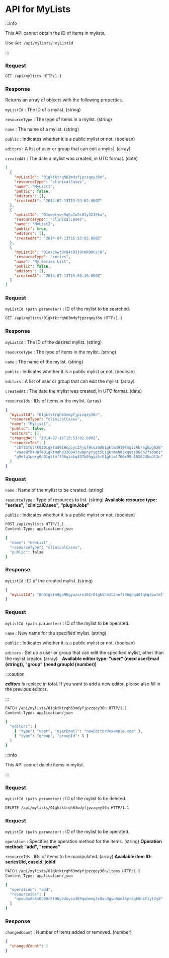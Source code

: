 # API for MyLists

<ApiPreamble verb="get" path="/mylists" />

:::info

This API cannot obtain the ID of items in mylists.

Use `Get /api/mylists/:myListId`

:::

### Request

```bash title="Example"
GET /api/mylists HTTP/1.1
```

### Response

Returns an array of objects with the following properties.

`myListId`
: The ID of a mylist. (string)

`resourceType`
: The type of items in a mylist. (string)

`name`
: The name of a mylist. (string)

`public`
: Indicates whether it is a public mylist or not. (boolean)

`editors`
: A list of user or group that can edit a mylist. (array)

`createdAt`
: The date a mylist was created, in UTC format. (date)

```json title="Example"
[
  {
    "myListId": "01gktktrqh63mdyfjpzzqey36n",
    "resourceType": "clinicalCases",
    "name": "MyList1",
    "public": false,
    "editors": [],
    "createdAt": "2014-07-13T15:53:02.000Z"
  },
  {
    "myListId": "01ewetywx9q6s2n5s03y3219ka",
    "resourceType": "clinicalCases",
    "name": "MyList2",
    "public": true,
    "editors": [],
    "createdAt": "2014-07-13T15:53:02.000Z"
  },
  {
    "myListId": "01ex36wt9c94s93j0rmk98nsj0",
    "resourceType": "series",
    "name": "My Series List",
    "public": false,
    "editors": [],
    "createdAt": "2014-07-13T15:56:16.000Z"
  }
]
```

<ApiPreamble verb="get" path="/mylists/:myListId" />

### Request

`myListId (path parameter)`
: ID of the mylist to be searched.

```bash title="Example"
GET /api/mylists/01gktktrqh63mdyfjpzzqey36n HTTP/1.1
```

### Response

`myListId`
: The ID of the desired mylist. (string)

`resourceType`
: The type of items in the mylist. (string)

`name`
: The name of the mylist. (string)

`public`
: Indicates whether it is a public mylist or not. (boolean)

`editors`
: A list of user or group that can edit the mylist. (array)

`createdAt`
: The date the mylist was created, in UTC format. (date)

`resourceIds`
: IDs of items in the mylist. (array)

```json title="Example"
{
  "myListId": "01gktktrqh63mdyfjpzzqey36n",
  "resourceType": "clinicalCases",
  "name": "MyList1",
  "public": false,
  "editors": [],
  "createdAt": "2014-07-13T15:53:02.000Z",
  "resourceIds": [
    "cbftbf634k9301gktmd919cppyc2hjqf0sqz0d01gktmd919fmg5zhbraghpg626",
    "vaae9fh490fe01gktmeh0336847cwmpnyrygt501gktmeh03xq0tj96ch2fsda8z",
    "q9etq3pwrg0n01gktmf706qzabq407b9hgya5r01gktmf706x98n102024hm3t2n"
  ]
}
```

<ApiPreamble verb="post" path="/mylists" />

### Request

`name`
: Name of the mylist to be created. (string)

`resourceType`
: Type of resources to list. (string) **Available resource type: "series", "clinicalCases", "pluginJobs"**

`public`
: Indicates whether it is a public mylist or not. (boolean)

```bash title="Example"
POST /api/mylists HTTP/1.1
Content-Type: application/json

{
  "name": "newList",
  "resourceType": "clinicalCases",
  "public": false
}
```

### Response

`myListId`
: ID of the created mylist. (string)

```json title="Example"
{
  "myListId": "0n01gktm9gb9hgyazarn102r01gk5hm3t2nef706qbq407qtq3pwtmf706x98240"
}
```

<ApiPreamble verb="patch" path="/mylists/:myListId" />

### Request

`myListId (path parameter)`
: ID of the mylist to be operated.

`name`
: New name for the specified mylist. (string)

`public`
: Indicates whether it is a public mylist or not. (boolean)

`editors`
: Set up a user or group that can edit the specified mylist, other than the mylist creator. (array)　**Available editor type: "user" (need userEmail (string)), "group" (need groupId (number))**

:::caution

**_editors_** is replace in total. If you want to add a new editor, please also fill in the previous editors.

:::

```bash title="Example"
PATCH /api/mylists/01gktktrqh63mdyfjpzzqey36n HTTP/1.1
Content-Type: application/json

{
  "editors": [
    { "type": "user", "userEmail": "newEditor@example.com" },
    { "type": "group", "groupId": 1 }
  ]
}
```

<ApiPreamble verb="delete" path="/mylists/:myListId" />

:::info

This API cannot delete items in mylist.

:::

### Request

`myListId (path parameter)`
: ID of the mylist to be deleted.

```bash title="Example"
DELETE /api/mylists/01gktktrqh63mdyfjpzzqey36n HTTP/1.1
```

<ApiPreamble verb="patch" path="/mylists/:myListId/items" />

### Request

`myListId (path parameter)`
: ID of the mylist to be operated.

`operation`
: Specifies the operation method for the items. (string) **Operation method: "add", "remove"**

`resourceIds`
: IDs of items to be manipulated. (array) **Available item ID: seriesUid, caseId, jobId**

```bash title="Example"
PATCH /api/mylists/01gktktrqh63mdyfjpzzqey36n/items HTTP/1.1
Content-Type: application/json

{
  "operation": "add",
  "resourceIds": [
    "nyou3w8bks0290r5t00y34uysa389qwbmng3z8an3gyn8an48yt6qb8nsf1yt2y8"
  ]
}
```

### Response

`changedCount`
: Number of items added or removed. (number)

```json title="Example"
{
  "changedCount": 1
}
```
